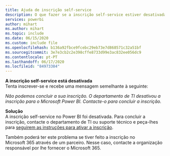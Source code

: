 ```yaml
---
title: Ajuda de inscrição self-service
description: O que fazer se a inscrição self-service estiver desativada
services: powerbi
author: mihart
ms.author: mihart
ms.topic: include
ms.date: 06/15/2020
ms.custom: include file
ms.openlocfilehash: b136a92fbce9fcebc29eb73e7d868571c32a51bf
ms.sourcegitcommit: 3e7e3cb2c2e398cffe8733d99e3ac832ee056dc9
ms.contentlocale: pt-PT
ms.lasthandoff: 06/17/2020
ms.locfileid: "84973384"
---
```

**A inscrição self-service está desativada**    
Tenta inscrever-se e recebe uma mensagem semelhante à seguinte: 

*Não podemos concluir a sua inscrição. O departamento de TI desativou a inscrição para o Microsoft Power BI. Contacte-o para concluir a inscrição.* 

**Solução**    
A inscrição self-service no Power BI foi desativada. Para concluir a inscrição, contacte o departamento de TI ou suporte técnico e peça-lhes para [seguirem as instruções para ativar a inscrição](../admin/service-admin-disable-self-service.md). 

Também poderá ter este problema se tiver feito a inscrição no Microsoft 365 através de um parceiro. Nesse caso, contacte a organização responsável por lhe fornecer o Microsoft 365. 